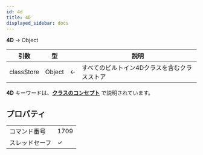 ```yaml
---
id: 4d
title: 4D
displayed_sidebar: docs
---
```


**4D** -> Object

| 引数         | 型      |                             | 説明                      |
| ---------- | ------ | --------------------------- | ----------------------- |
| classStore | Object | &#8592; | すべてのビルトイン4Dクラスを含むクラスストア |

**4D** キーワードは、[**クラスのコンセプト**](../Concepts/classes.md#4d) で説明されています。

## プロパティ

|         |                             |
| ------- | --------------------------- |
| コマンド番号  | 1709                        |
| スレッドセーフ | &check; |


